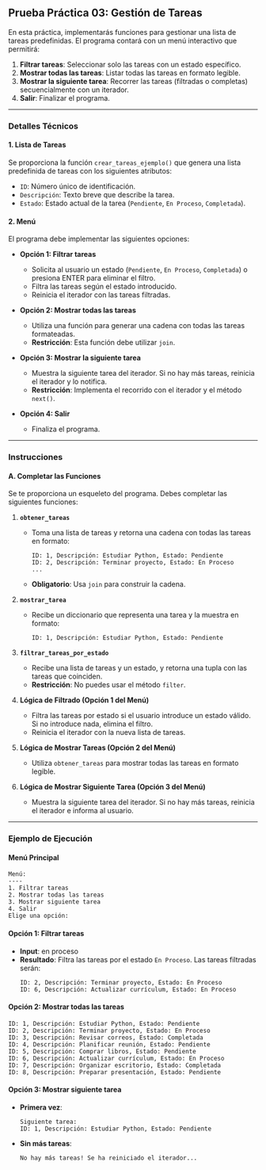 ## **Prueba Práctica 03: Gestión de Tareas**

En esta práctica, implementarás funciones para gestionar una lista de tareas predefinidas. El programa contará con un menú interactivo que permitirá:
1. **Filtrar tareas**: Seleccionar solo las tareas con un estado específico.
2. **Mostrar todas las tareas**: Listar todas las tareas en formato legible.
3. **Mostrar la siguiente tarea**: Recorrer las tareas (filtradas o completas) secuencialmente con un iterador.
4. **Salir**: Finalizar el programa.

---

### **Detalles Técnicos**

#### **1. Lista de Tareas**
Se proporciona la función `crear_tareas_ejemplo()` que genera una lista predefinida de tareas con los siguientes atributos:
- `ID`: Número único de identificación.
- `Descripción`: Texto breve que describe la tarea.
- `Estado`: Estado actual de la tarea (`Pendiente`, `En Proceso`, `Completada`).

#### **2. Menú**
El programa debe implementar las siguientes opciones:
- **Opción 1: Filtrar tareas**
  - Solicita al usuario un estado (`Pendiente`, `En Proceso`, `Completada`) o presiona ENTER para eliminar el filtro.
  - Filtra las tareas según el estado introducido.
  - Reinicia el iterador con las tareas filtradas.

- **Opción 2: Mostrar todas las tareas**
  - Utiliza una función para generar una cadena con todas las tareas formateadas.
  - **Restricción**: Esta función debe utilizar `join`.

- **Opción 3: Mostrar la siguiente tarea**
  - Muestra la siguiente tarea del iterador. Si no hay más tareas, reinicia el iterador y lo notifica.
  - **Restricción**: Implementa el recorrido con el iterador y el método `next()`.

- **Opción 4: Salir**
  - Finaliza el programa.

---

### **Instrucciones**

#### **A. Completar las Funciones**
Se te proporciona un esqueleto del programa. Debes completar las siguientes funciones:

1. **`obtener_tareas`**
   - Toma una lista de tareas y retorna una cadena con todas las tareas en formato:
     ```
     ID: 1, Descripción: Estudiar Python, Estado: Pendiente
     ID: 2, Descripción: Terminar proyecto, Estado: En Proceso
     ...
     ```
   - **Obligatorio**: Usa `join` para construir la cadena.

2. **`mostrar_tarea`**
   - Recibe un diccionario que representa una tarea y la muestra en formato:
     ```
     ID: 1, Descripción: Estudiar Python, Estado: Pendiente
     ```

3. **`filtrar_tareas_por_estado`**
   - Recibe una lista de tareas y un estado, y retorna una tupla con las tareas que coinciden.
   - **Restricción**: No puedes usar el método `filter`.

4. **Lógica de Filtrado (Opción 1 del Menú)**
   - Filtra las tareas por estado si el usuario introduce un estado válido. Si no introduce nada, elimina el filtro.
   - Reinicia el iterador con la nueva lista de tareas.

5. **Lógica de Mostrar Tareas (Opción 2 del Menú)**
   - Utiliza `obtener_tareas` para mostrar todas las tareas en formato legible.

6. **Lógica de Mostrar Siguiente Tarea (Opción 3 del Menú)**
   - Muestra la siguiente tarea del iterador. Si no hay más tareas, reinicia el iterador e informa al usuario.

---

### **Ejemplo de Ejecución**

#### **Menú Principal**
```
Menú:
----
1. Filtrar tareas 
2. Mostrar todas las tareas
3. Mostrar siguiente tarea
4. Salir
Elige una opción:
```

#### **Opción 1: Filtrar tareas**
- **Input**: en proceso
- **Resultado**: Filtra las tareas por el estado `En Proceso`. Las tareas filtradas serán:
  ```
  ID: 2, Descripción: Terminar proyecto, Estado: En Proceso
  ID: 6, Descripción: Actualizar currículum, Estado: En Proceso
  ```

#### **Opción 2: Mostrar todas las tareas**
```
ID: 1, Descripción: Estudiar Python, Estado: Pendiente
ID: 2, Descripción: Terminar proyecto, Estado: En Proceso
ID: 3, Descripción: Revisar correos, Estado: Completada
ID: 4, Descripción: Planificar reunión, Estado: Pendiente
ID: 5, Descripción: Comprar libros, Estado: Pendiente
ID: 6, Descripción: Actualizar currículum, Estado: En Proceso
ID: 7, Descripción: Organizar escritorio, Estado: Completada
ID: 8, Descripción: Preparar presentación, Estado: Pendiente   
```

#### **Opción 3: Mostrar siguiente tarea**
- **Primera vez**:
  ```
  Siguiente tarea:
  ID: 1, Descripción: Estudiar Python, Estado: Pendiente
  ```
- **Sin más tareas**:
  ```
  No hay más tareas! Se ha reiniciado el iterador...
  ```
